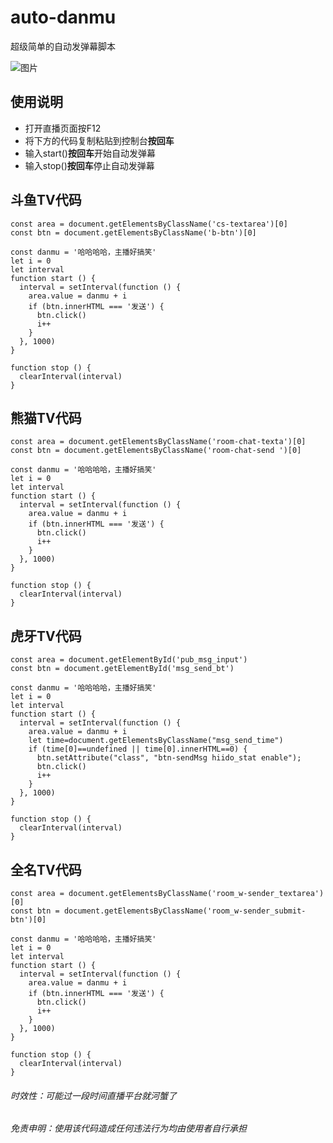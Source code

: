 # auto-danmu
超级简单的自动发弹幕脚本

![图片](https://github.com/xiongyizhu/auto-danmu/blob/master/image/danmu.gif)

## 使用说明
- 打开直播页面按F12
- 将下方的代码复制粘贴到控制台**按回车**
- 输入start()**按回车**开始自动发弹幕
- 输入stop()**按回车**停止自动发弹幕

## 斗鱼TV代码
```
const area = document.getElementsByClassName('cs-textarea')[0]
const btn = document.getElementsByClassName('b-btn')[0]

const danmu = '哈哈哈哈，主播好搞笑'
let i = 0
let interval
function start () {
  interval = setInterval(function () {
    area.value = danmu + i
    if (btn.innerHTML === '发送') {
      btn.click()
      i++
    }
  }, 1000)
}

function stop () {
  clearInterval(interval)
}
```

## 熊猫TV代码
```
const area = document.getElementsByClassName('room-chat-texta')[0]
const btn = document.getElementsByClassName('room-chat-send ')[0]

const danmu = '哈哈哈哈，主播好搞笑'
let i = 0
let interval
function start () {
  interval = setInterval(function () {
    area.value = danmu + i
    if (btn.innerHTML === '发送') {
      btn.click()
      i++
    }
  }, 1000)
}

function stop () {
  clearInterval(interval)
}
```

## 虎牙TV代码
```
const area = document.getElementById('pub_msg_input')
const btn = document.getElementById('msg_send_bt')

const danmu = '哈哈哈哈，主播好搞笑'
let i = 0
let interval
function start () {
  interval = setInterval(function () {
    area.value = danmu + i
    let time=document.getElementsByClassName("msg_send_time")
    if (time[0]==undefined || time[0].innerHTML==0) {
      btn.setAttribute("class", "btn-sendMsg hiido_stat enable"); 
      btn.click()
      i++
    }
  }, 1000)
}

function stop () {
  clearInterval(interval)
}
```

## 全名TV代码
```
const area = document.getElementsByClassName('room_w-sender_textarea')[0]
const btn = document.getElementsByClassName('room_w-sender_submit-btn')[0]

const danmu = '哈哈哈哈，主播好搞笑'
let i = 0
let interval
function start () {
  interval = setInterval(function () {
    area.value = danmu + i
    if (btn.innerHTML === '发送') {
      btn.click()
      i++
    }
  }, 1000)
}

function stop () {
  clearInterval(interval)
}
```

###### 时效性：可能过一段时间直播平台就河蟹了

###### 免责申明：使用该代码造成任何违法行为均由使用者自行承担
